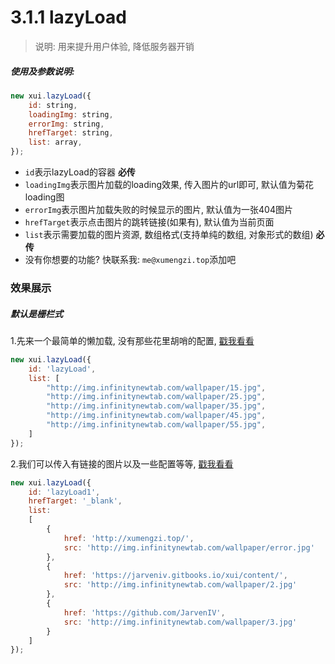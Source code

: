 <link rel="stylesheet" type="text/css" href="../assets/xui.css">
<script type="text/javascript" src="../assets/xui.js"></script>

# 3.1.1 lazyLoad

>说明: 用来提升用户体验, 降低服务器开销

##### 使用及参数说明:
```js
new xui.lazyLoad({
	id: string,
	loadingImg: string,
	errorImg: string,
	hrefTarget: string,
	list: array,
});
```
* `id`表示lazyLoad的容器 **必传**
* `loadingImg`表示图片加载的loading效果, 传入图片的url即可, 默认值为菊花loading图
* `errorImg`表示图片加载失败的时候显示的图片, 默认值为一张404图片
* `hrefTarget`表示点击图片的跳转链接(如果有), 默认值为当前页面
* `list`表示需要加载的图片资源, 数组格式(支持单纯的数组, 对象形式的数组) **必传**
* 没有你想要的功能? 快联系我: `me@xumengzi.top`添加吧


### 效果展示

##### 默认是栅栏式

1.先来一个最简单的懒加载, 没有那些花里胡哨的配置, [戳我看看](https://jarveniv.github.io/xui/examples/lazyLoad.html)

```js
new xui.lazyLoad({
	id: 'lazyLoad',
	list: [
		"http://img.infinitynewtab.com/wallpaper/15.jpg",
		"http://img.infinitynewtab.com/wallpaper/25.jpg",
		"http://img.infinitynewtab.com/wallpaper/35.jpg",
		"http://img.infinitynewtab.com/wallpaper/45.jpg",
		"http://img.infinitynewtab.com/wallpaper/55.jpg",
	]
});
```

2.我们可以传入有链接的图片以及一些配置等等, [戳我看看](https://jarveniv.github.io/xui/examples/lazyLoad-href.html)

```js
new xui.lazyLoad({
	id: 'lazyLoad1',
	hrefTarget: '_blank',
	list: 
	[
		{
			href: 'http://xumengzi.top/',
			src: 'http://img.infinitynewtab.com/wallpaper/error.jpg'
		},
		{
			href: 'https://jarveniv.gitbooks.io/xui/content/',
			src: 'http://img.infinitynewtab.com/wallpaper/2.jpg'
		},
		{
			href: 'https://github.com/JarvenIV',
			src: 'http://img.infinitynewtab.com/wallpaper/3.jpg'
		}
	]
});
```